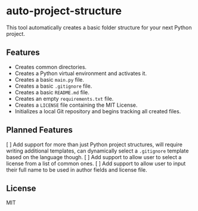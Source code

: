 # auto-project-structure
This tool automatically creates a basic folder structure for your next Python project.

## Features
- Creates common directories.
- Creates a Python virtual environment and activates it.
- Creates a basic `main.py` file.
- Creates a basic `.gitignore` file.
- Creates a basic `README.md` file.
- Creates an empty `requirements.txt` file.
- Creates a `LICENSE` file containing the MIT License.
- Initializes a local Git repository and begins tracking all created files.

## Planned Features
[ ] Add support for more than just Python project structures, will require writing additional templates, can dynamically select a `.gitignore` template based on the language though.
[ ] Add support to allow user to select a license from a list of common ones.
[ ] Add support to allow user to input their full name to be used in author fields and license file.

## License
MIT

